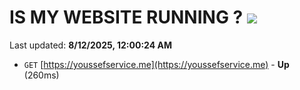 # IS MY WEBSITE RUNNING ? [![](https://img.shields.io/static/v1?label=Sponsor&message=%E2%9D%A4&logo=GitHub&color=%23fe8e86)](https://github.com/sponsors/Youssef-Lehmam)

Last updated: **8/12/2025, 12:00:24 AM**

- `GET` [https://youssefservice.me](https://youssefservice.me) - **Up** (260ms)
